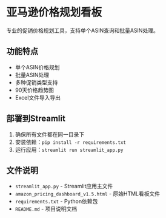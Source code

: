 # 亚马逊价格规划看板

专业的促销价格规划工具，支持单个ASIN查询和批量ASIN处理。

## 功能特点

- 单个ASIN价格规划
- 批量ASIN处理
- 多种促销类型支持
- 90天价格趋势图
- Excel文件导入导出

## 部署到Streamlit

1. 确保所有文件都在同一目录下
2. 安装依赖：`pip install -r requirements.txt`
3. 运行应用：`streamlit run streamlit_app.py`

## 文件说明

- `streamlit_app.py` - Streamlit应用主文件
- `amazon_pricing_dashboard_v1.5.html` - 原始HTML看板文件
- `requirements.txt` - Python依赖包
- `README.md` - 项目说明文档

